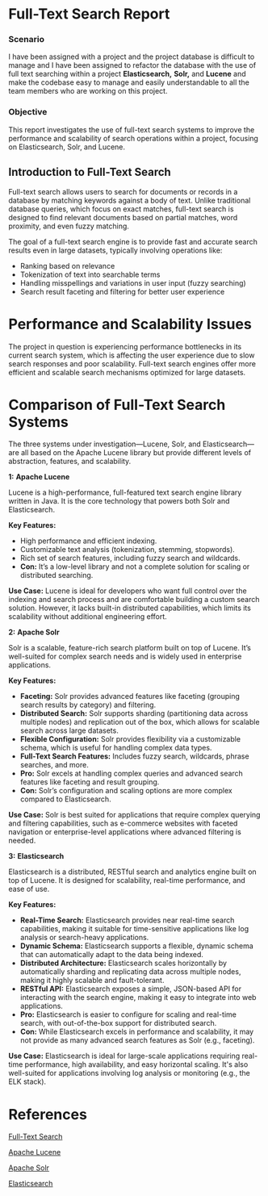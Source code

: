 # Full-Text Search Report

### Scenario
I have been assigned with a project and the project database is difficult to manage and I have been assigned to refactor the database with the use of full text searching within a project **Elasticsearch,** **Solr,** and **Lucene** and make the codebase easy to manage and easily understandable to all the team members who are working on this project.

### Objective 

This report investigates the use of full-text search systems to improve the performance and scalability of search operations within a project, focusing on Elasticsearch, Solr, and Lucene.

 ##  Introduction to Full-Text Search

Full-text search allows users to search for documents or records in a database by matching keywords against a body of text. Unlike traditional database queries, which focus on exact matches, full-text search is designed to find relevant documents based on partial matches, word proximity, and even fuzzy matching.

The goal of a full-text search engine is to provide fast and accurate search results even in large datasets, typically involving operations like:

*  Ranking based on relevance
* Tokenization of text into searchable terms
* Handling misspellings and variations in user input (fuzzy searching)
* Search result faceting and filtering for better user experience

# Performance and Scalability Issues

The project in question is experiencing performance bottlenecks in its current search system, which is affecting the user experience due to slow search responses and poor scalability. Full-text search engines offer more efficient and scalable search mechanisms optimized for large datasets.

# Comparison of Full-Text Search Systems

The three systems under investigation—Lucene, Solr, and Elasticsearch—are all based on the Apache Lucene library but provide different levels of abstraction, features, and scalability.

**1:** **Apache Lucene**

Lucene is a high-performance, full-featured text search engine library written in Java. It is the core technology that powers both Solr and Elasticsearch.

**Key Features:**
* High performance and efficient indexing.
* Customizable text analysis (tokenization, stemming, stopwords).
* Rich set of search features, including fuzzy search and wildcards.
* **Con:** It’s a low-level library and not a complete solution for scaling or distributed searching.

**Use Case:** Lucene is ideal for developers who want full control over the indexing and search process and are comfortable building a custom search solution. However, it lacks built-in distributed capabilities, which limits its scalability without additional engineering effort.

**2:** **Apache Solr**

Solr is a scalable, feature-rich search platform built on top of Lucene. It’s well-suited for complex search needs and is widely used in enterprise applications.

**Key Features:**
* **Faceting:** Solr provides advanced features like faceting (grouping search results by category) and filtering.
* **Distributed Search:** Solr supports sharding (partitioning data across multiple nodes) and replication out of the box, which allows for scalable search across large datasets.
* **Flexible Configuration:** Solr provides flexibility via a customizable schema, which is useful for handling complex data types.
* **Full-Text Search Features:** Includes fuzzy search, wildcards, phrase searches, and more.
* **Pro:** Solr excels at handling complex queries and advanced search features like faceting and result grouping.
* **Con:** Solr’s configuration and scaling options are more complex compared to Elasticsearch.

**Use Case:** Solr is best suited for applications that require complex querying and filtering capabilities, such as e-commerce websites with faceted navigation or enterprise-level applications where advanced filtering is needed.

**3:** **Elasticsearch**

Elasticsearch is a distributed, RESTful search and analytics engine built on top of Lucene. It is designed for scalability, real-time performance, and ease of use.

**Key Features:**
* **Real-Time Search:** Elasticsearch provides near real-time search capabilities, making it suitable for time-sensitive applications like log analysis or search-heavy applications.
* **Dynamic Schema:** Elasticsearch supports a flexible, dynamic schema that can automatically adapt to the data being indexed.
* **Distributed Architecture:** Elasticsearch scales horizontally by automatically sharding and replicating data across multiple nodes, making it highly scalable and fault-tolerant.
* **RESTful API:** Elasticsearch exposes a simple, JSON-based API for interacting with the search engine, making it easy to integrate into web applications.
* **Pro:** Elasticsearch is easier to configure for scaling and real-time search, with out-of-the-box support for distributed search.
* **Con:** While Elasticsearch excels in performance and scalability, it may not provide as many advanced search features as Solr (e.g., faceting).

**Use Case:** Elasticsearch is ideal for large-scale applications requiring real-time performance, high availability, and easy horizontal scaling. It's also well-suited for applications involving log analysis or monitoring (e.g., the ELK stack).

# References

[Full-Text Search](https://www.mongodb.com/resources/basics/full-text-search)

[Apache Lucene](https://en.wikipedia.org/wiki/Apache_Lucene)

[Apache Solr](https://en.wikipedia.org/wiki/Apache_Solr)

[Elasticsearch](https://en.wikipedia.org/wiki/Elasticsearch)